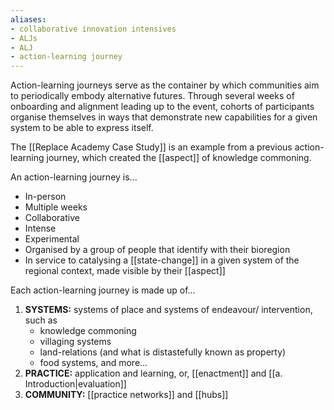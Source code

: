 ```yaml
---
aliases: 
- collaborative innovation intensives
- ALJs
- ALJ
- action-learning journey
---
```


Action-learning journeys serve as the container by which communities aim to periodically embody alternative futures. Through several weeks of onboarding and alignment leading up to the event, cohorts of participants organise themselves in ways that demonstrate new capabilities for a given system to be able to express itself. 

The [[Replace Academy Case Study]] is an example from a previous action-learning journey, which created the [[aspect]] of knowledge commoning.

An action-learning journey is...

- In-person
- Multiple weeks
- Collaborative
- Intense
- Experimental
- Organised by a group of people that identify with their bioregion 
- In service to catalysing a [[state-change]] in a given system of the regional context, made visible by their [[aspect]]

Each action-learning journey is made up of...

1. **SYSTEMS:** systems of place and systems of endeavour/ intervention, such as
	- knowledge commoning
	- villaging systems
	- land-relations (and what is distastefully known as property)
	- food systems, and more...
2. **PRACTICE:** application and learning, or, [[enactment]] and [[a. Introduction|evaluation]]
3. **COMMUNITY:** [[practice networks]] and [[hubs]]